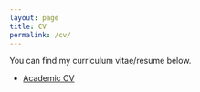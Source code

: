 ```yaml
---
layout: page
title: CV
permalink: /cv/
---
```


You can find my curriculum vitae/resume below.
<ul>
	<li><a href="Michal_Neoral_CV.pdf">Academic CV</a></li>

[//]: # (	<li><a href="two_page.pdf">Long resume</a> &#40;2 pages&#41;</li>)

[//]: # (	<li><a href="short_cv.pdf">Short resume</a> &#40;1 page&#41;</li>)
</ul>
